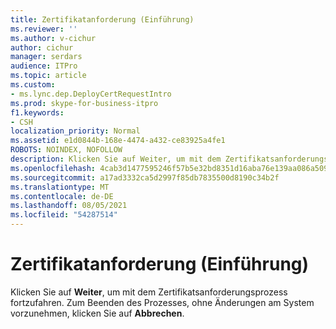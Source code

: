 ```yaml
---
title: Zertifikatanforderung (Einführung)
ms.reviewer: ''
ms.author: v-cichur
author: cichur
manager: serdars
audience: ITPro
ms.topic: article
ms.custom:
- ms.lync.dep.DeployCertRequestIntro
ms.prod: skype-for-business-itpro
f1.keywords:
- CSH
localization_priority: Normal
ms.assetid: e1d0844b-168e-4474-a432-ce83925a4fe1
ROBOTS: NOINDEX, NOFOLLOW
description: Klicken Sie auf Weiter, um mit dem Zertifikatsanforderungsprozess fortzufahren. Zum Beenden des Prozesses, ohne Änderungen am System vorzunehmen, klicken Sie auf Abbrechen.
ms.openlocfilehash: 4cab3d1477595246f57b5e32bd8351d16aba76e139aa086a509c837ee22dbf3b
ms.sourcegitcommit: a17ad3332ca5d2997f85db7835500d8190c34b2f
ms.translationtype: MT
ms.contentlocale: de-DE
ms.lasthandoff: 08/05/2021
ms.locfileid: "54287514"
---
```

# <a name="certificate-request-intro"></a>Zertifikatanforderung (Einführung)
 
Klicken Sie auf **Weiter**, um mit dem Zertifikatsanforderungsprozess fortzufahren. Zum Beenden des Prozesses, ohne Änderungen am System vorzunehmen, klicken Sie auf **Abbrechen**.
  

